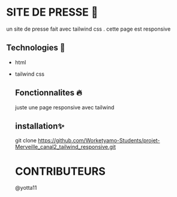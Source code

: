 
  # SITE DE PRESSE  📝  
  un site de presse fait avec tailwind css .
   cette page est responsive
  ## Technologies 🚀  
* html  
* tailwind css  
  
  ## Fonctionnalites 🔥  
  juste une page  responsive avec tailwind
      
  ## installation✨  
  git clone https://github.com/Worketyamo-Students/projet-Merveille_canal2_tailwind_responsive.git
  # CONTRIBUTEURS
  @yotta11 
  